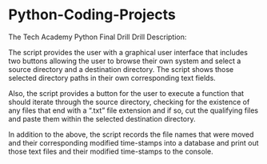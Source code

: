 # Python-Coding-Projects

The Tech Academy Python Final Drill Drill Description:

The script provides the user with a graphical user interface that includes two buttons allowing the 
user to browse their own system and select a source directory and a destination directory. The script  shows
those selected directory paths in their own corresponding text fields.

Also, the script  provides a button for the user to execute a function that should iterate through the source 
directory, checking for the existence of any files that end with a “.txt” file extension and if so, cut the qualifying files 
and paste them within the selected destination directory.

In addition to the above, the script records the file names that were moved and their corresponding modified time-stamps 
into a database and print out those text files and their modified time-stamps to the console.
